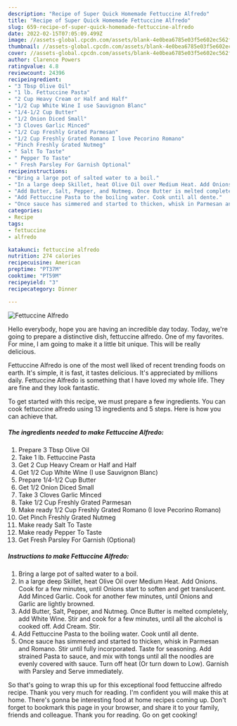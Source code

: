 ```yaml
---
description: "Recipe of Super Quick Homemade Fettuccine Alfredo"
title: "Recipe of Super Quick Homemade Fettuccine Alfredo"
slug: 659-recipe-of-super-quick-homemade-fettuccine-alfredo
date: 2022-02-15T07:05:09.499Z
image: //assets-global.cpcdn.com/assets/blank-4e0bea6785e03f5e602ec562f230caae08da540cada707380b4fe1bbebba43da.png
thumbnail: //assets-global.cpcdn.com/assets/blank-4e0bea6785e03f5e602ec562f230caae08da540cada707380b4fe1bbebba43da.png
cover: //assets-global.cpcdn.com/assets/blank-4e0bea6785e03f5e602ec562f230caae08da540cada707380b4fe1bbebba43da.png
author: Clarence Powers
ratingvalue: 4.8
reviewcount: 24396
recipeingredient:
- "3 Tbsp Olive Oil"
- "1 lb. Fettuccine Pasta"
- "2 Cup Heavy Cream or Half and Half"
- "1/2 Cup White Wine I use Sauvignon Blanc"
- "1/4-1/2 Cup Butter"
- "1/2 Onion Diced Small"
- "3 Cloves Garlic Minced"
- "1/2 Cup Freshly Grated Parmesan"
- "1/2 Cup Freshly Grated Romano I love Pecorino Romano"
- "Pinch Freshly Grated Nutmeg"
- " Salt To Taste"
- " Pepper To Taste"
- " Fresh Parsley For Garnish Optional"
recipeinstructions:
- "Bring a large pot of salted water to a boil."
- "In a large deep Skillet, heat Olive Oil over Medium Heat. Add Onions. Cook for a few minutes, until Onions start to soften and get translucent. Add Minced Garlic. Cook for another few minutes, until Onions and Garlic are lightly browned."
- "Add Butter, Salt, Pepper, and Nutmeg. Once Butter is melted completely, add White Wine. Stir and cook for a few minutes, until all the alcohol is cooked off. Add Cream. Stir."
- "Add Fettuccine Pasta to the boiling water. Cook until all dente."
- "Once sauce has simmered and started to thicken, whisk in Parmesan and Romano. Stir until fully incorporated. Taste for seasoning. Add strained Pasta to sauce, and mix with tongs until all the noodles are evenly covered with sauce. Turn off heat (Or turn down to Low). Garnish with Parsley and Serve immediately."
categories:
- Recipe
tags:
- fettuccine
- alfredo

katakunci: fettuccine alfredo 
nutrition: 274 calories
recipecuisine: American
preptime: "PT37M"
cooktime: "PT59M"
recipeyield: "3"
recipecategory: Dinner

---
```



![Fettuccine Alfredo](//assets-global.cpcdn.com/assets/blank-4e0bea6785e03f5e602ec562f230caae08da540cada707380b4fe1bbebba43da.png)

Hello everybody, hope you are having an incredible day today. Today, we're going to prepare a distinctive dish, fettuccine alfredo. One of my favorites. For mine, I am going to make it a little bit unique. This will be really delicious.



Fettuccine Alfredo is one of the most well liked of recent trending foods on earth. It's simple, it is fast, it tastes delicious. It's appreciated by millions daily. Fettuccine Alfredo is something that I have loved my whole life. They are fine and they look fantastic.


To get started with this recipe, we must prepare a few ingredients. You can cook fettuccine alfredo using 13 ingredients and 5 steps. Here is how you can achieve that.

<!--inarticleads1-->

##### The ingredients needed to make Fettuccine Alfredo:

1. Prepare 3 Tbsp Olive Oil
1. Take 1 lb. Fettuccine Pasta
1. Get 2 Cup Heavy Cream or Half and Half
1. Get 1/2 Cup White Wine (I use Sauvignon Blanc)
1. Prepare 1/4-1/2 Cup Butter
1. Get 1/2 Onion Diced Small
1. Take 3 Cloves Garlic Minced
1. Take 1/2 Cup Freshly Grated Parmesan
1. Make ready 1/2 Cup Freshly Grated Romano (I love Pecorino Romano)
1. Get Pinch Freshly Grated Nutmeg
1. Make ready  Salt To Taste
1. Make ready  Pepper To Taste
1. Get  Fresh Parsley For Garnish (Optional)




<!--inarticleads2-->

##### Instructions to make Fettuccine Alfredo:

1. Bring a large pot of salted water to a boil.
1. In a large deep Skillet, heat Olive Oil over Medium Heat. Add Onions. Cook for a few minutes, until Onions start to soften and get translucent. Add Minced Garlic. Cook for another few minutes, until Onions and Garlic are lightly browned.
1. Add Butter, Salt, Pepper, and Nutmeg. Once Butter is melted completely, add White Wine. Stir and cook for a few minutes, until all the alcohol is cooked off. Add Cream. Stir.
1. Add Fettuccine Pasta to the boiling water. Cook until all dente.
1. Once sauce has simmered and started to thicken, whisk in Parmesan and Romano. Stir until fully incorporated. Taste for seasoning. Add strained Pasta to sauce, and mix with tongs until all the noodles are evenly covered with sauce. Turn off heat (Or turn down to Low). Garnish with Parsley and Serve immediately.




So that's going to wrap this up for this exceptional food fettuccine alfredo recipe. Thank you very much for reading. I'm confident you will make this at home. There's gonna be interesting food at home recipes coming up. Don't forget to bookmark this page in your browser, and share it to your family, friends and colleague. Thank you for reading. Go on get cooking!
